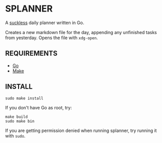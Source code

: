 # SPLANNER

A [suckless](https://suckless.org/) daily planner written in Go.

Creates a new markdown file for the day, appending any unfinished tasks from
yesterday. Opens the file with `xdg-open`.

## REQUIREMENTS

* [Go](https://www.go.dev/)
* [Make](https://www.gnu.org/software/make/)

## INSTALL

```
sudo make install
```

If you don't have Go as root, try:

```
make build
sudo make bin
```

If you are getting permission denied when running splanner,
try running it with `sudo`.
